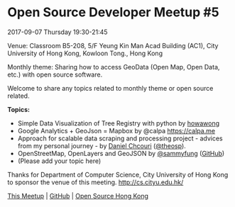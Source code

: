 # Open Source Developer Meetup #5

2017-09-07 Thursday 19:30-21:45

Venue: Classroom B5-208, 5/F Yeung Kin Man Acad Building (AC1), City University of Hong Kong, Kowloon Tong., Hong Kong 

Monthly theme: Sharing how to access GeoData (Open Map, Open Data, etc.) with open source software. 

Welcome to share any topics related to monthly theme or open source related.

**Topics:**

* Simple Data Visualization of Tree Registry with python by [howawong](https://github.com/howawong)
* Google Analytics + GeoJson = Mapbox by @calpa https://calpa.me
* Approach for scalable data scraping and processing project - advices from my personal journey - by [Daniel Chcouri](https://hk.linkedin.com/in/danielchcouri) ([@theosp](https://github.com/theosp/)).
* OpenStreetMap, OpenLayers and GeoJSON by [@sammyfung](https://twitter.com/sammyfung) ([GitHub](https://github.com/sammyfung))
* (Please add your topic here)

Thanks for Department of Computer Science, City University of Hong Kong to sponsor the venue of this meeting. http://cs.cityu.edu.hk/

[This Meetup](http://devmeetup.opensource.hk) | [GitHub](https://github.com/opensourcehk/devmeetup/tree/master/2017/09/README.md) | [Open Source Hong Kong](https://opensource.hk)

